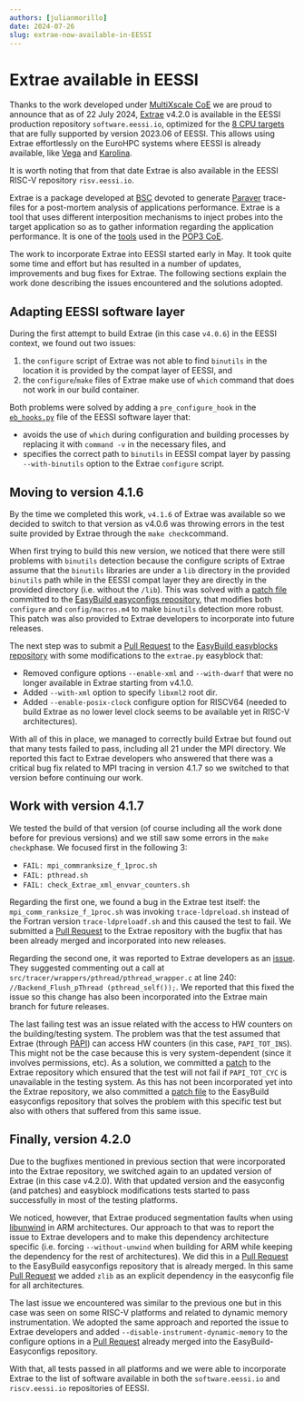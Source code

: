 ```yaml
---
authors: [julianmorillo]
date: 2024-07-26
slug: extrae-now-available-in-EESSI 
---
```


# Extrae available in EESSI

Thanks to the work developed under [MultiXscale CoE](https://www.multixscale.eu/) we are proud to announce that as of 22 July 2024, [Extrae](https://tools.bsc.es/extrae) v4.2.0 is available in the EESSI production repository `software.eessi.io`, 
optimized for the [8 CPU targets](https://www.eessi.io/docs/software_layer/cpu_targets) that are fully supported by version 2023.06 of EESSI.
This allows using Extrae effortlessly on the EuroHPC systems where EESSI is already available,
like [Vega](https://doc.vega.izum.si) and [Karolina](https://docs.it4i.cz/karolina/introduction).

It is worth noting that from that date Extrae is also available in the EESSI RISC-V repository `risv.eessi.io`.

<!-- more -->

Extrae is a package developed at [BSC](https://www.bsc.es/es) devoted to generate [Paraver](https://tools.bsc.es/paraver) trace-files for a post-mortem analysis of applications performance. Extrae is a tool that uses different interposition mechanisms to inject probes into the target application so as to gather information regarding the application performance. It is one of the [tools](https://pop-coe.eu/partners/tools) used in the [POP3 CoE](https://pop-coe.eu/).

The work to incorporate Extrae into EESSI started early in May. It took quite some time and effort but has resulted in a number of updates, improvements and bug fixes for Extrae. The following sections explain the work done describing the issues encountered and the solutions adopted.

## Adapting EESSI software layer
During the first attempt to build Extrae (in this case `v4.0.6`) in the EESSI context, we found out two issues:

1. the `configure` script of Extrae was not able to find `binutils` in the location it is provided by the compat layer of EESSI, and
2. the `configure`/`make` files of Extrae make use of `which` command that does not work in our build container. 

Both problems were solved by adding a `pre_configure_hook` in the [`eb_hooks.py`](https://github.com/EESSI/software-layer/commit/41149ac060b7580f2b15d3e04908ffabe207e046) file of the EESSI software layer that:

- avoids the use of `which` during configuration and building processes by replacing it with `command -v` in the necessary files, and
- specifies the correct path to `binutils` in EESSI compat layer by passing `--with-binutils` option to the Extrae `configure` script.

## Moving to version 4.1.6
By the time we completed this work, `v4.1.6` of Extrae was available so we decided to switch to that version as v4.0.6 was throwing errors in the test suite provided by Extrae through the `make check`command. 

When first trying to build this new version, we noticed that there were still problems with `binutils` detection because the configure scripts of Extrae assume that the `binutils` libraries are under a `lib` directory in the provided `binutils` path while in the EESSI compat layer they are directly in the provided directory (i.e. without the `/lib`). This was solved with a [patch file](https://github.com/easybuilders/easybuild-easyconfigs/pull/20690/commits/e0bfd59cabd0bbb080c86073f179954486fe227e) committed to the [EasyBuild easyconfigs repository](https://github.com/easybuilders/easybuild-easyconfigs), that modifies both `configure` and `config/macros.m4` to make `binutils` detection more robust. This patch was also provided to Extrae developers to incorporate into future releases.

The next step was to submit a [Pull Request](https://github.com/easybuilders/easybuild-easyblocks/pull/3339) to the [EasyBuild easyblocks repository](https://github.com/easybuilders/easybuild-easyblocks) with some modifications to the `extrae.py` easyblock that:

- Removed configure options `--enable-xml` and `--with-dwarf` that were no longer available in Extrae starting from v4.1.0.
- Added `--with-xml` option to specify `libxml2` root dir.
- Added `--enable-posix-clock` configure option for RISCV64 (needed to build Extrae as no lower level clock seems to be available yet in RISC-V architectures).

With all of this in place, we managed to correctly build Extrae but found out that many tests failed to pass, including all 21 under the MPI directory. We reported this fact to Extrae developers who answered that there was a critical bug fix related to MPI tracing in version 4.1.7 so we switched to that version before continuing our work.

## Work with version 4.1.7
We tested the build of that version (of course including all the work done before for previous versions) and we still saw some errors in the `make check`phase. We focused first in the following 3:

* `FAIL: mpi_commranksize_f_1proc.sh`
* `FAIL: pthread.sh`
* `FAIL: check_Extrae_xml_envvar_counters.sh`

Regarding the first one, we found a bug in the Extrae test itself: the `mpi_comm_ranksize_f_1proc.sh` was invoking `trace-ldpreload.sh` instead of the Fortran version `trace-ldpreloadf.sh` and this caused the test to fail. We submitted a [Pull Request](https://github.com/bsc-performance-tools/extrae/pull/107) to the Extrae repository with the bugfix that has been already merged and incorporated into new releases.

Regarding the second one, it was reported to Extrae developers as an [issue](https://github.com/bsc-performance-tools/extrae/issues/104). They suggested commenting out a call at `src/tracer/wrappers/pthread/pthread_wrapper.c` at line 240: `//Backend_Flush_pThread (pthread_self());`. We reported that this fixed the issue so this change has also been incorporated into the Extrae main branch for future releases.

The last failing test was an issue related with the access to HW counters on the building/testing system. The problem was that the test assumed that Extrae (through [PAPI](https://icl.utk.edu/papi/)) can access HW counters (in this case, `PAPI_TOT_INS`). This might not be the case because this is very system-dependent (since it involves permissions, etc). As a solution, we committed a [patch](https://github.com/bsc-performance-tools/extrae/commit/3d8295cf45c4bf7068decd29c96bf755216a496f) to the Extrae repository which ensured that the test will not fail if `PAPI_TOT_CYC` is unavailable in the testing system. As this has not been incorporated yet into the Extrae repository, we also committed a [patch file](https://github.com/easybuilders/easybuild-easyconfigs/blob/develop/easybuild/easyconfigs/e/Extrae/Extrae-4.2.0-fix-hw-counters-checks.patch) to the EasyBuild easyconfigs repository that solves the problem with this specific test but also with others that suffered from this same issue.

## Finally, version 4.2.0
Due to the bugfixes mentioned in previous section that were incorporated into the Extrae repository, we switched again to an updated version of Extrae (in this case v4.2.0). With that updated version and the easyconfig (and patches) and easyblock modifications tests started to pass successfully in most of the testing platforms. 

We noticed, however, that Extrae produced segmentation faults when using [libunwind](https://www.nongnu.org/libunwind/) in ARM architectures. Our approach to that was to report the issue to Extrae developers and to make this dependency architecture specific (i.e. forcing `--without-unwind` when building for ARM while keeping the dependency for the rest of architectures). We did this in a [Pull Request](https://github.com/easybuilders/easybuild-easyconfigs/pull/21017) to the EasyBuild easyconfigs repository that is already merged. In this same [Pull Request](https://github.com/easybuilders/easybuild-easyconfigs/pull/21017) we added `zlib` as an explicit dependency in the easyconfig file for all architectures.

The last issue we encountered was similar to the previous one but in this case was seen on some RISC-V platforms and related to dynamic memory instrumentation. We adopted the same approach and reported the issue to Extrae developers and added `--disable-instrument-dynamic-memory` to the configure options in a [Pull Request](https://github.com/easybuilders/easybuild-easyconfigs/pull/20690/commits/a26b35cbc1dd6cf7129f866a5b2002febd289104) already merged into the EasyBuild-Easyconfigs repository.
 
With that, all tests passed in all platforms and we were able to incorporate Extrae to the list of software available in both the `software.eessi.io` and `riscv.eessi.io` repositories of EESSI.
    
